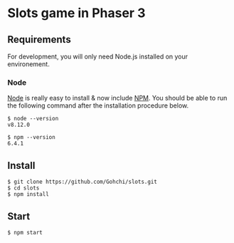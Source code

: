 # Slots game in Phaser 3

## Requirements

For development, you will only need Node.js installed on your environement.

### Node

[Node](http://nodejs.org/) is really easy to install & now include [NPM](https://npmjs.org/).
You should be able to run the following command after the installation procedure
below.

    $ node --version
    v8.12.0

    $ npm --version
    6.4.1

## Install

    $ git clone https://github.com/Gohchi/slots.git
    $ cd slots
    $ npm install

## Start

    $ npm start
